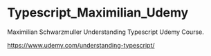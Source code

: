 # Typescript_Maximilian_Udemy

Maximilian Schwarzmuller Understanding Typescript Udemy Course.

https://www.udemy.com/understanding-typescript/
